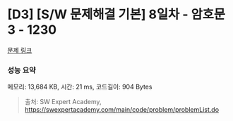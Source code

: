 # [D3] [S/W 문제해결 기본] 8일차 - 암호문3 - 1230 

[문제 링크](https://swexpertacademy.com/main/code/problem/problemDetail.do?contestProbId=AV14zIwqAHwCFAYD) 

### 성능 요약

메모리: 13,684 KB, 시간: 21 ms, 코드길이: 904 Bytes



> 출처: SW Expert Academy, https://swexpertacademy.com/main/code/problem/problemList.do